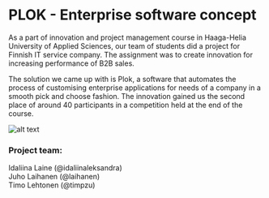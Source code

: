 # PLOK - Enterprise software concept

As a part of innovation and project management course in Haaga-Helia University of Applied Sciences, our team of students did a project for Finnish IT service company. The assignment was to create innovation for increasing performance of B2B sales.

The solution we came up with is Plok, a software that automates the process of customising enterprise applications for needs of a company in a smooth pick and choose fashion. The innovation gained us the second place of around 40 participants in a competition held at the end of the course.

![alt text](https://github.com/Timpzu/plok-proto/blob/master/img/plok_ui_presentation.gif)

### Project team:
Idaliina Laine (@idaliinaleksandra)<br>
Juho Laihanen (@laihanen)<br>
Timo Lehtonen (@timpzu)
